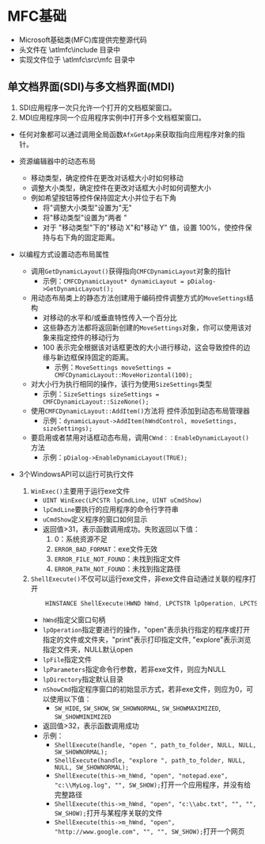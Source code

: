 # MFC基础


- Microsoft基础类(MFC)库提供完整源代码
- 头文件在 \atlmfc\include 目录中
- 实现文件位于 \atlmfc\src\mfc 目录中


## 单文档界面(SDI)与多文档界面(MDI)
1. SDI应用程序一次只允许一个打开的文档框架窗口。
2. MDI应用程序同一个应用程序实例中打开多个文档框架窗口。


- 任何对象都可以通过调用全局函数`AfxGetApp`来获取指向应用程序对象的指针。


- 资源编辑器中的动态布局
    - 移动类型，确定控件在更改对话框大小时如何移动
    - 调整大小类型，确定控件在更改对话框大小时如何调整大小
    - 例如希望按钮等控件保持固定大小并位于右下角
        - 将"调整大小类型"设置为"无"
        - 将"移动类型"设置为"两者 "
        - 对于 "移动类型"下的"移动 X"和"移动 Y" 值，设置 100%，使控件保持与右下角的固定距离。


- 以编程方式设置动态布局属性
    - 调用`GetDynamicLayout()`获得指向`CMFCDynamicLayout`对象的指针
        - 示例：`CMFCDynamicLayout* dynamicLayout = pDialog->GetDynamicLayout();`
    - 用动态布局类上的静态方法创建用于编码控件调整方式的`MoveSettings`结构
        - 对移动的水平和/或垂直特性传入一个百分比
        -  这些静态方法都将返回新创建的`MoveSettings`对象，你可以使用该对象来指定控件的移动行为
        -  100 表示完全根据该对话框更改的大小进行移动，这会导致控件的边缘与新边框保持固定的距离。
              -  示例：`MoveSettings moveSettings = CMFCDynamicLayout::MoveHorizontal(100);`
    - 对大小行为执行相同的操作，该行为使用`SizeSettings`类型
        - 示例：`SizeSettings sizeSettings = CMFCDynamicLayout::SizeNone();`
    - 使用`CMFCDynamicLayout::AddItem()`方法将 控件添加到动态布局管理器
        - 示例：`dynamicLayout->AddItem(hWndControl, moveSettings, sizeSettings);`
    - 要启用或者禁用对话框动态布局，调用`CWnd：：EnableDynamicLayout()` 方法
        - 示例：`pDialog->EnableDynamicLayout(TRUE);`

- 3个WindowsAPI可以运行可执行文件
    1. `WinExec()`主要用于运行exe文件
       - `UINT WinExec(LPCSTR lpCmdLine, UINT uCmdShow)`
       -  `lpCmdLine`要执行的应用程序的命令行字符串
       -  `uCmdShow`定义程序的窗口如何显示
       -  返回值>31，表示函数调用成功。失败返回以下值：
          1. 0：系统资源不足
          2. `ERROR_BAD_FORMAT`：exe文件无效
          3. `ERROR_FILE_NOT_FOUND`：未找到指定文件
          4. `ERROR_PATH_NOT_FOUND`：未找到指定路径
    2. `ShellExecute()`不仅可以运行exe文件，非exe文件自动通过关联的程序打开
        ```c++
            HINSTANCE ShellExecute(HWND hWnd, LPCTSTR lpOperation, LPCTSTR lpFile, LPCTSTR lpParameters, LPCTSTR lpDirectory, INT nShowCmd);
        ```
        - `hWnd`指定父窗口句柄
        - `lpOperation`指定要进行的操作，"open"表示执行指定的程序或打开指定的文件或文件夹，"print"表示打印指定文件, "explore"表示浏览指定文件夹，NULL默认open
        - `lpFile`指定文件
        - `lpParameters`指定命令行参数，若非exe文件，则应为NULL
        - `lpDirectory`指定默认目录
        - `nShowCmd`指定程序窗口的初始显示方式，若非exe文件，则应为0，可以使用以下值：
            - `SW_HIDE`, `SW_SHOW`, `SW_SHOWNORMAL`, `SW_SHOWMAXIMIZED`, `SW_SHOWMINIMIZED`
        - 返回值>32，表示函数调用成功
        - 示例：
            - `ShellExecute(handle, "open ", path_to_folder, NULL, NULL, SW_SHOWNORMAL);`
            - `ShellExecute(handle, "explore ", path_to_folder, NULL, NULL, SW_SHOWNORMAL);`
            - `ShellExecute(this->m_hWnd, "open", "notepad.exe", "c:\\MyLog.log", "", SW_SHOW);`打开一个应用程序，并没有给完整路径
            - `ShellExecute(this->m_hWnd, "open", "c:\\abc.txt", "", "", SW_SHOW);`打开与某程序关联的文件
            - `ShellExecute(this->m_hWnd, "open", "http://www.google.com", "", "", SW_SHOW);`打开一个网页

